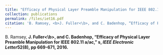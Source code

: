 ```yaml
---
title: "Efficacy of Physical Layer Preamble Manipulation for IEEE 802.11 a/ac"
collection: publications
permalink: /files/iet16.pdf
citation: 'B. Ramsey, <b>J. Fuller<\b>, and C. Badenhop, “Efficacy of Physical Layer Preamble Manipulation for IEEE 802.11 a/ac,” s, <i>IEEE Electronic Letters</i>52(8), pp 669-671, 2016.'
---
```

  
B. Ramsey, <b>J. Fuller<\b>, and C. Badenhop, “Efficacy of Physical Layer Preamble Manipulation for IEEE 802.11 a/ac,” s, <i>IEEE Electronic Letter</i>52(8), pp 669-671, 2016.

